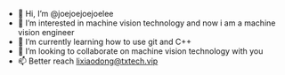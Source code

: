 - 👋 Hi, I’m @joejoejoejoelee
- 👀 I’m interested in machine vision technology and now i am a machine vision engineer 
- 🌱 I’m currently learning how to use git and C++
- 💞️ I’m looking to collaborate on machine vision technology with you
- 📫 Better reach lixiaodong@txtech.vip

<!---
joejoejoejoelee/joejoejoejoelee is a ✨ special ✨ repository because its `README.md` (this file) appears on your GitHub profile.
You can click the Preview link to take a look at your changes.
--->
